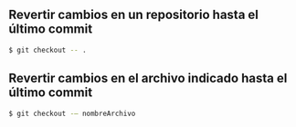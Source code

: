 ## Revertir cambios en un repositorio hasta el último commit

```sh 
$ git checkout -- .
```

## Revertir cambios en el archivo indicado hasta el último commit

```sh 
$ git checkout -– nombreArchivo
```